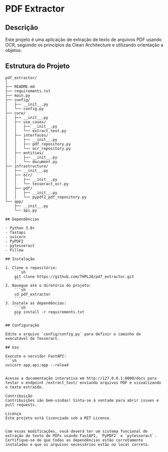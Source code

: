# PDF Extractor

## Descrição

Este projeto é uma aplicação de extração de texto de arquivos PDF usando OCR, seguindo os princípios da Clean Architecture e utilizando orientação a objetos.

## Estrutura do Projeto

```plaintext
pdf_extractor/
│
├── README.md
├── requirements.txt
├── main.py
├── config/
│   ├── __init__.py
│   └── config.py
├── core/
│   ├── __init__.py
│   ├── use_cases/
│   │   ├── __init__.py
│   │   └── extract_text.py
│   ├── interfaces/
│   │   ├── __init__.py
│   │   ├── pdf_repository.py
│   │   └── ocr_repository.py
│   ├── entities/
│   │   ├── __init__.py
│   │   └── document.py
├── infrastructure/
│   ├── __init__.py
│   ├── ocr/
│   │   ├── __init__.py
│   │   └── tesseract_ocr.py
│   ├── pdf/
│   │   ├── __init__.py
│   │   └── pypdf2_pdf_repository.py
└── app/
    ├── __init__.py
    └── api.py

## Dependências

- Python 3.8+
- fastapi
- uvicorn
- PyPDF2
- pytesseract
- Pillow

## Instalação

1. Clone o repositório:
    ```sh
    git clone https://github.com/THPL28/pdf_extractor.git
    ```
2. Navegue até o diretório do projeto:
    ```sh
    cd pdf_extractor
    ```
3. Instale as dependências:
    ```sh
    pip install -r requirements.txt
    ```

## Configuração

Edite o arquivo `config/config.py` para definir o caminho do executável do Tesseract.

## Uso

Execute o servidor FastAPI:
```sh
uvicorn app.api:app --reload


Acesse a documentação interativa em http://127.0.0.1:8000/docs para testar o endpoint /extract_text/ enviando arquivos PDF e visualizando o texto extraído.

Contribuição
Contribuições são bem-vindas! Sinta-se à vontade para abrir issues e pull requests.

Licença
Este projeto está licenciado sob a MIT License.


Com essas modificações, você deverá ter um sistema funcional de extração de texto de PDFs usando FastAPI, `PyPDF2` e `pytesseract`. Certifique-se de que todas as dependências estão corretamente instaladas e que os arquivos necessários estão no local correto.
